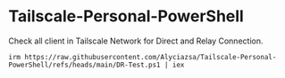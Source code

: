 # Tailscale-Personal-PowerShell
Check all client in Tailscale Network for Direct and Relay Connection.
```
irm https://raw.githubusercontent.com/Alyciazsa/Tailscale-Personal-PowerShell/refs/heads/main/DR-Test.ps1 | iex
```
